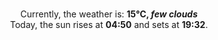 <p  align="center"><br/>Currently, the weather is: <b> 15°C, <i>few clouds</i></b></br>Today, the sun rises at <b>04:50</b> and sets at <b>19:32</b>.</p>